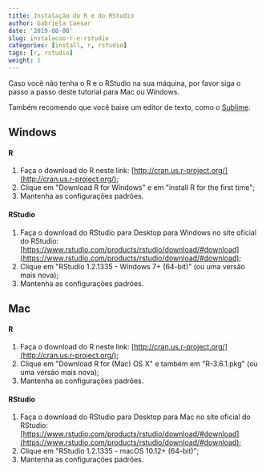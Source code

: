 ```yaml
---
title: Instalação do R e do RStudio
author: Gabriela Caesar
date: '2019-08-08'
slug: instalacao-r-e-rstudio
categories: [install, r, rstudio]
tags: [r, rstudio]
weight: 1
---
```


Caso você não tenha o R e o RStudio na sua máquina, por favor siga o passo a passo deste tutorial para Mac ou Windows. 

Também recomendo que você baixe um editor de texto, como o [Sublime](https://www.sublimetext.com/download).


## Windows 
#### R  
1) Faça o download do R neste link: [http://cran.us.r-project.org/](http://cran.us.r-project.org/);     
2) Clique em "Download R for Windows" e em "install R for the first time";     
3) Mantenha as configurações padrões.     

#### RStudio
1) Faça o download do RStudio para Desktop para Windows no site oficial do RStudio: [https://www.rstudio.com/products/rstudio/download/#download](https://www.rstudio.com/products/rstudio/download/#download);     
2) Clique em "RStudio 1.2.1335 - Windows 7+ (64-bit)" (ou uma versão mais nova);     
3) Mantenha as configurações padrões.     


## Mac          
#### R          
1) Faça o download do R neste link:      [http://cran.us.r-project.org/](http://cran.us.r-project.org/);     
2) Clique em "Download R for (Mac) OS X" e também em "R-3.6.1.pkg" (ou uma versão mais nova);          
3) Mantenha as configurações padrões.          

#### RStudio          
1) Faça o download do RStudio para Desktop para Mac no site oficial do RStudio: [https://www.rstudio.com/products/rstudio/download/#download](https://www.rstudio.com/products/rstudio/download/#download);          
2) Clique em "RStudio 1.2.1335 - macOS 10.12+ (64-bit)";          
3) Mantenha as configurações padrões.          


